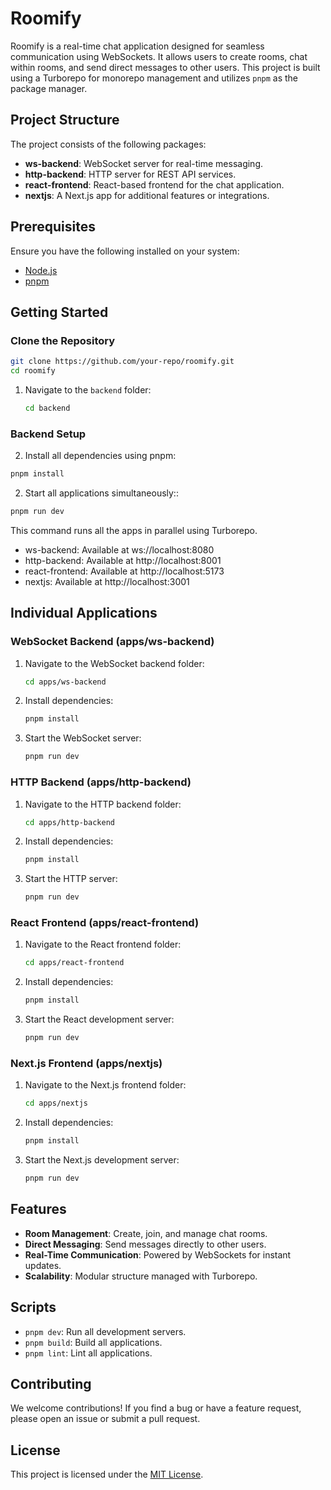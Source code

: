 # Roomify

Roomify is a real-time chat application designed for seamless communication using WebSockets. It allows users to create rooms, chat within rooms, and send direct messages to other users. This project is built using a Turborepo for monorepo management and utilizes `pnpm` as the package manager.

## Project Structure

The project consists of the following packages:

- **ws-backend**: WebSocket server for real-time messaging.
- **http-backend**: HTTP server for REST API services.
- **react-frontend**: React-based frontend for the chat application.
- **nextjs**: A Next.js app for additional features or integrations.

## Prerequisites

Ensure you have the following installed on your system:

- [Node.js](https://nodejs.org/)
- [pnpm](https://pnpm.io/installation)

## Getting Started

### Clone the Repository

```bash
git clone https://github.com/your-repo/roomify.git
cd roomify
```

1. Navigate to the `backend` folder:
   ```bash
   cd backend
   ```

### Backend Setup

2. Install all dependencies using pnpm:

```bash
pnpm install
```

2. Start all applications simultaneously::

```bash
pnpm run dev
```

This command runs all the apps in parallel using Turborepo.

- ws-backend: Available at ws://localhost:8080
- http-backend: Available at http://localhost:8001
- react-frontend: Available at http://localhost:5173
- nextjs: Available at http://localhost:3001

## Individual Applications

### WebSocket Backend (apps/ws-backend)

1. Navigate to the WebSocket backend folder:

   ```bash
   cd apps/ws-backend
   ```

2. Install dependencies:

   ```bash
   pnpm install
   ```

3. Start the WebSocket server:

   ```bash
   pnpm run dev
   ```

### HTTP Backend (apps/http-backend)

1. Navigate to the HTTP backend folder:

   ```bash
   cd apps/http-backend
   ```

2. Install dependencies:

   ```bash
   pnpm install
   ```

3. Start the HTTP server:

   ```bash
   pnpm run dev
   ```

### React Frontend (apps/react-frontend)

1. Navigate to the React frontend folder:

   ```bash
   cd apps/react-frontend
   ```

2. Install dependencies:

   ```bash
   pnpm install
   ```

3. Start the React development server:

   ```bash
   pnpm run dev
   ```

### Next.js Frontend (apps/nextjs)

1. Navigate to the Next.js frontend folder:

   ```bash
   cd apps/nextjs
   ```

2. Install dependencies:

   ```bash
   pnpm install
   ```

3. Start the Next.js development server:

   ```bash
   pnpm run dev
   ```

## Features

- **Room Management**: Create, join, and manage chat rooms.
- **Direct Messaging**: Send messages directly to other users.
- **Real-Time Communication**: Powered by WebSockets for instant updates.
- **Scalability**: Modular structure managed with Turborepo.

## Scripts

- `pnpm dev`: Run all development servers.
- `pnpm build`: Build all applications.
- `pnpm lint`: Lint all applications.

## Contributing

We welcome contributions! If you find a bug or have a feature request, please open an issue or submit a pull request.

## License

This project is licensed under the [MIT License](LICENSE).
